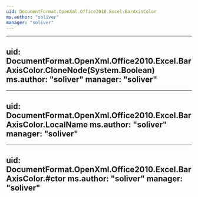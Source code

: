 ```yaml
---
uid: DocumentFormat.OpenXml.Office2010.Excel.BarAxisColor
ms.author: "soliver"
manager: "soliver"
---
```


---
uid: DocumentFormat.OpenXml.Office2010.Excel.BarAxisColor.CloneNode(System.Boolean)
ms.author: "soliver"
manager: "soliver"
---

---
uid: DocumentFormat.OpenXml.Office2010.Excel.BarAxisColor.LocalName
ms.author: "soliver"
manager: "soliver"
---

---
uid: DocumentFormat.OpenXml.Office2010.Excel.BarAxisColor.#ctor
ms.author: "soliver"
manager: "soliver"
---
